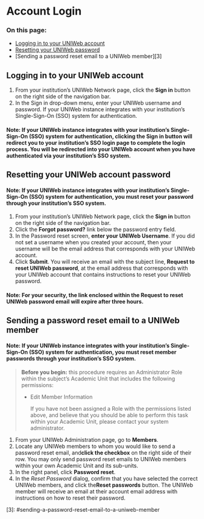 # Account Login

### On this page:

* [Logging in to your UNIWeb account](account-login%20%281%29.md#logging-in-to-your-UNIWeb-account)
* [Resetting your UNIWeb password](account-login%20%281%29.md#resetting-your-uniweb-password)
* \[Sending a password reset email to a UNIWeb member\]\[3\]

## Logging in to your UNIWeb account

1. From your institution’s UNIWeb Network page, click the **Sign in** button on the right side of the navigation bar.
2. In the Sign in drop-down menu, enter your UNIWeb username and password. If your UNIWeb instance integrates with your institution’s Single-Sign-On \(SSO\) system for authentication.

#### **Note:** If your UNIWeb instance integrates with your institution’s Single-Sign-On \(SSO\) system for authentication, clicking the Sign in button will redirect you to your institution’s SSO login page to complete the login process. You will be redirected into your UNIWeb account when you have authenticated via your institution’s SSO system.

## Resetting your UNIWeb account password

#### **Note:** If your UNIWeb instance integrates with your institution’s Single-Sign-On \(SSO\) system for authentication, you must reset your password through your institution’s SSO system.

1. From your institution’s UNIWeb Network page, click the **Sign in** button on the right side of the navigation bar.
2. Click the **Forgot password?** link below the password entry field.
3. In the Password reset screen, **enter your UNIWeb Username**. If you did not set a username when you created your account, then your username will be the email address that corresponds with your UNIWeb account.
4. Click **Submit**. You will receive an email with the subject line, **Request to reset UNIWeb password**, at the email address that corresponds with your UNIWeb account that contains instructions to reset your UNIWeb password.

#### **Note:** For your security, the link enclosed within the **Request to reset UNIWeb password** email will expire after three hours.

## Sending a password reset email to a UNIWeb member

#### **Note:** If your UNIWeb instance integrates with your institution’s Single-Sign-On \(SSO\) system for authentication, you must reset member passwords through your institution’s SSO system.

> **Before you begin:** this procedure requires an Administrator Role within the subject’s Academic Unit that includes the following permissions:
>
> * Edit Member Information
>
>   If you have not been assigned a Role with the permissions listed above, and believe that you should be able to perform this task within your Academic Unit, please contact your system administrator.

1. From your UNIWeb Administration page, go to **Members**.
2. Locate any UNIWeb members to whom you would like to send a password reset email, and**click the checkbox** on the right side of their row. You may only send password reset emails to UNIWeb members within your own Academic Unit and its sub-units.
3. In the right panel, click **Password reset**.
4. In the _Reset Password_ dialog, confirm that you have selected the correct UNIWeb members, and click the**Reset passwords** button. The UNIWeb member will receive an email at their account email address with instructions on how to reset their password.

\[3\]: \#sending-a-password-reset-email-to-a-uniweb-member

